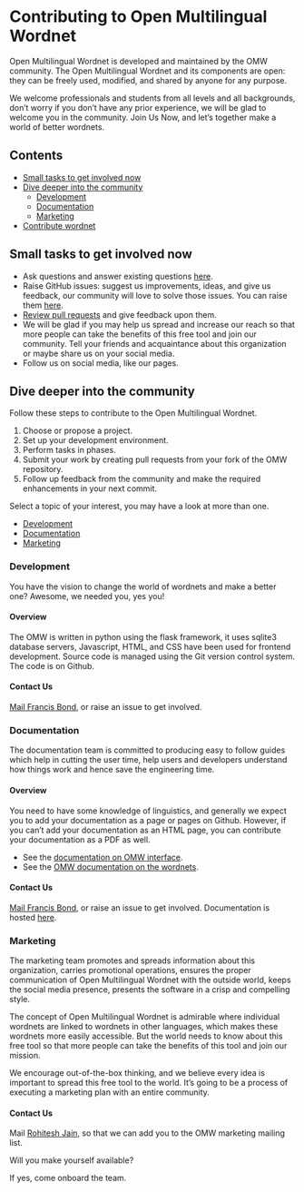 # Contributing to Open Multilingual Wordnet 

Open Multilingual Wordnet is developed and maintained by the OMW community. The Open Multilingual Wordnet and its components are open: they can be freely 
used, modified, and shared by anyone for any purpose.

We welcome professionals and students from all levels and all backgrounds, don’t worry if you don’t have any prior experience, we will be glad to 
welcome you in the community. Join Us Now, and let’s together make a world of better wordnets.


## Contents
* [Small tasks to get involved now](#Small-tasks-to-get-involved-now)
* [Dive deeper into the community](#Dive-deeper-into-the-community)
  * [Development](#Development)
  * [Documentation](#Documentation)
  * [Marketing](#Marketing)
* [Contribute wordnet](https://www.luismc.com/omw/join)


## Small tasks to get involved now

* Ask questions and answer existing questions [here](https://github.com/globalwordnet/OMW/issues).
* Raise GitHub issues: suggest us improvements, ideas, and give us feedback, our community will love to solve those issues. You can 
raise them [here](https://github.com/globalwordnet/OMW/issues).
* [Review pull requests](https://github.com/globalwordnet/OMW/pulls) and give feedback upon them.
* We will be glad if you may help us spread and increase our reach so that more people can take the benefits of this free tool and join our community. 
Tell your friends and acquaintance about this organization or maybe share us on your social media.
* Follow us on social media, like our pages.

## Dive deeper into the community
Follow these steps to contribute to the Open Multilingual Wordnet.
1. Choose or propose a project.
2. Set up your development environment.
3. Perform tasks in phases.
4. Submit your work by creating pull requests from your fork of the OMW repository.
5. Follow up feedback from the community and make the required enhancements in your next commit.

Select a topic of your interest, you may have a look at more than one.
* [Development](#Development)
* [Documentation](#Documentation)
* [Marketing](#Marketing)

### Development
You have the vision to change the world of wordnets and make a better one?
Awesome, we needed you, yes you!
#### Overview
The OMW is written in python using the flask framework, it uses sqlite3 database servers, Javascript, HTML, and CSS have been used for frontend development. 
Source code is managed using the Git version control system. The code is on Github.
#### Contact Us
[Mail Francis Bond](mailto:bond@ieee.org), or raise an issue to get involved.

### Documentation
The documentation team is committed to producing easy to follow guides which help in cutting the user time, help users and developers understand how things 
work and hence save the engineering time.
#### Overview
You need to have some knowledge of linguistics, and generally we expect you to add your documentation as a page or pages on Github. 
However, if you can’t add your documentation as an HTML page, you can contribute your documentation as a PDF as well.
* See the [documentation on OMW interface](https://www.luismc.com/omw/omw/doc/if).
* See the [OMW documentation on the wordnets](https://www.luismc.com/omw/omw/doc/wn).
#### Contact Us
[Mail Francis Bond](mailto:bond@ieee.org), or raise an issue to get involved.
Documentation is hosted [here](https://github.com/globalwordnet/OMW).

### Marketing
The marketing team promotes and spreads information about this organization, carries promotional operations, ensures the proper communication of Open 
Multilingual Wordnet with the outside world, keeps the social media presence, presents the software in a crisp and compelling style.

The concept of Open Multilingual Wordnet is admirable where individual wordnets are linked to wordnets in other languages, which makes these wordnets more easily accessible. But the world needs to know about this free tool so that more people can take the benefits of this tool and join our mission.

We encourage out-of-the-box thinking, and we believe every idea is important to spread this free tool to the world. It’s going to be a process of executing a marketing plan with an entire community.
#### Contact Us
Mail [Rohitesh Jain](mailto:%20thekumarjain@gmail.com), so that we can add you to the OMW marketing mailing list.

Will you make yourself available?

If yes, come onboard the team.